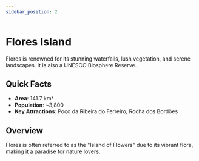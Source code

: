 ```yaml
---
sidebar_position: 2
---
```


# Flores Island

Flores is renowned for its stunning waterfalls, lush vegetation, and serene landscapes. It is also a UNESCO Biosphere Reserve.

## Quick Facts
- **Area**: 141.7 km²
- **Population**: ~3,800
- **Key Attractions**: Poço da Ribeira do Ferreiro, Rocha dos Bordões

## Overview
Flores is often referred to as the "Island of Flowers" due to its vibrant flora, making it a paradise for nature lovers.